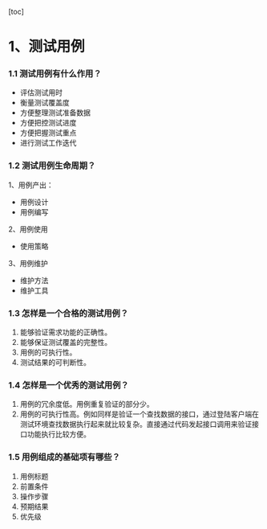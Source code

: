 [toc]

# 1、测试用例

### 1.1 测试用例有什么作用？

* 评估测试用时
* 衡量测试覆盖度
* 方便整理测试准备数据
* 方便把控测试进度
* 方便把握测试重点
* 进行测试工作迭代

### 1.2 测试用例生命周期？

1、用例产出：

* 用例设计
* 用例编写

2、用例使用

* 使用策略

3、用例维护

* 维护方法
* 维护工具

### 1.3 怎样是一个合格的测试用例？

1. 能够验证需求功能的正确性。
2. 能够保证测试覆盖的完整性。
3. 用例的可执行性。
4. 测试结果的可判断性。



### 1.4 怎样是一个优秀的测试用例？

1. 用例的冗余度低。用例重复验证的部分少。
2. 用例的可执行性高。例如同样是验证一个查找数据的接口，通过登陆客户端在测试环境查找数据执行起来就比较复杂。直接通过代码发起接口调用来验证接口功能执行比较方便。



### 1.5 用例组成的基础项有哪些？

1. 用例标题
2. 前置条件
3. 操作步骤
4. 预期结果
5. 优先级






